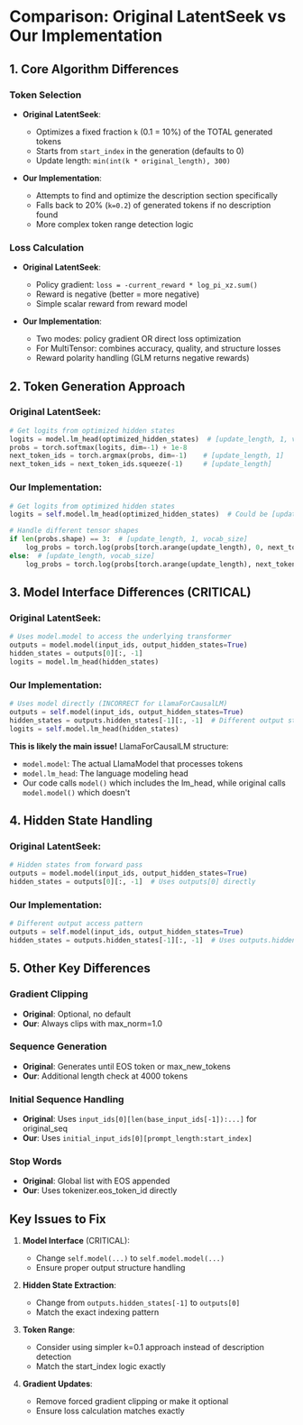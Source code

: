 # Comparison: Original LatentSeek vs Our Implementation

## 1. Core Algorithm Differences

### Token Selection
- **Original LatentSeek**: 
  - Optimizes a fixed fraction `k` (0.1 = 10%) of the TOTAL generated tokens
  - Starts from `start_index` in the generation (defaults to 0)
  - Update length: `min(int(k * original_length), 300)`

- **Our Implementation**:
  - Attempts to find and optimize the description section specifically
  - Falls back to 20% (`k=0.2`) of generated tokens if no description found
  - More complex token range detection logic

### Loss Calculation
- **Original LatentSeek**:
  - Policy gradient: `loss = -current_reward * log_pi_xz.sum()`
  - Reward is negative (better = more negative)
  - Simple scalar reward from reward model

- **Our Implementation**:
  - Two modes: policy gradient OR direct loss optimization
  - For MultiTensor: combines accuracy, quality, and structure losses
  - Reward polarity handling (GLM returns negative rewards)

## 2. Token Generation Approach

### Original LatentSeek:
```python
# Get logits from optimized hidden states
logits = model.lm_head(optimized_hidden_states)  # [update_length, 1, vocab_size]
probs = torch.softmax(logits, dim=-1) + 1e-8
next_token_ids = torch.argmax(probs, dim=-1)    # [update_length, 1]
next_token_ids = next_token_ids.squeeze(-1)     # [update_length]
```

### Our Implementation:
```python
# Get logits from optimized hidden states
logits = self.model.lm_head(optimized_hidden_states)  # Could be [update_length, hidden_dim] -> [update_length, vocab_size]

# Handle different tensor shapes
if len(probs.shape) == 3:  # [update_length, 1, vocab_size]
    log_probs = torch.log(probs[torch.arange(update_length), 0, next_token_ids] + 1e-10)
else:  # [update_length, vocab_size]
    log_probs = torch.log(probs[torch.arange(update_length), next_token_ids] + 1e-10)
```

## 3. Model Interface Differences (CRITICAL)

### Original LatentSeek:
```python
# Uses model.model to access the underlying transformer
outputs = model.model(input_ids, output_hidden_states=True)
hidden_states = outputs[0][:, -1]
logits = model.lm_head(hidden_states)
```

### Our Implementation:
```python
# Uses model directly (INCORRECT for LlamaForCausalLM)
outputs = self.model(input_ids, output_hidden_states=True)
hidden_states = outputs.hidden_states[-1][:, -1]  # Different output structure
logits = self.model.lm_head(hidden_states)
```

**This is likely the main issue!** LlamaForCausalLM structure:
- `model.model`: The actual LlamaModel that processes tokens
- `model.lm_head`: The language modeling head
- Our code calls `model()` which includes the lm_head, while original calls `model.model()` which doesn't

## 4. Hidden State Handling

### Original LatentSeek:
```python
# Hidden states from forward pass
outputs = model.model(input_ids, output_hidden_states=True)
hidden_states = outputs[0][:, -1]  # Uses outputs[0] directly
```

### Our Implementation:
```python
# Different output access pattern
outputs = self.model(input_ids, output_hidden_states=True)
hidden_states = outputs.hidden_states[-1][:, -1]  # Uses outputs.hidden_states
```

## 5. Other Key Differences

### Gradient Clipping
- **Original**: Optional, no default
- **Our**: Always clips with max_norm=1.0

### Sequence Generation
- **Original**: Generates until EOS token or max_new_tokens
- **Our**: Additional length check at 4000 tokens

### Initial Sequence Handling
- **Original**: Uses `input_ids[0][len(base_input_ids[-1]):...]` for original_seq
- **Our**: Uses `initial_input_ids[0][prompt_length:start_index]`

### Stop Words
- **Original**: Global list with EOS appended
- **Our**: Uses tokenizer.eos_token_id directly

## Key Issues to Fix

1. **Model Interface** (CRITICAL):
   - Change `self.model(...)` to `self.model.model(...)`
   - Ensure proper output structure handling

2. **Hidden State Extraction**:
   - Change from `outputs.hidden_states[-1]` to `outputs[0]`
   - Match the exact indexing pattern

3. **Token Range**:
   - Consider using simpler k=0.1 approach instead of description detection
   - Match the start_index logic exactly

4. **Gradient Updates**:
   - Remove forced gradient clipping or make it optional
   - Ensure loss calculation matches exactly